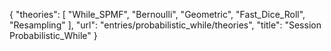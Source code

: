 {
    "theories": [
        "While_SPMF",
        "Bernoulli",
        "Geometric",
        "Fast_Dice_Roll",
        "Resampling"
    ],
    "url": "entries/probabilistic_while/theories",
    "title": "Session Probabilistic_While"
}